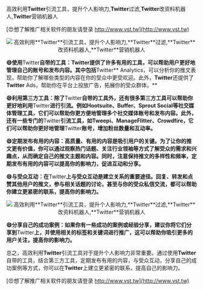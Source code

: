 高效利用**Twitter**引流工具，提升个人影响力,**Twitter**过滤,**Twitter**改资料机器人,**Twitter**营销机器人

[😍想了解推广相关软件的朋友请登录 http://www.vst.tw](http://www.vst.tw)

 <center><img src="https://vst.tw/MP4/tuiguang/png/7.png" alt="高效利用**Twitter**引流工具，提升个人影响力,**Twitter**过滤,**Twitter**改资料机器人,**Twitter**营销机器人"></center>

**😄使用**Twitter**自带的工具：**Twitter**提供了许多有用的工具，可以帮助用户更好地管理自己的账号和发布内容。其中包括**Twitter** Analytics，可以分析你的推文表现，帮助你了解哪些类型的内容在你的受众中更受欢迎。此外，**Twitter**还提供了**Twitter** Ads，帮助你在平台上投放广告，拓展你的受众群体。**

**😄利用第三方工具：除了**Twitter**自带的工具外，还有很多第三方工具可以帮助你更好地利用**Twitter**进行引流。例如Hootsuite、Buffer、Sprout Social等社交媒体管理工具，它们可以帮助你更方便地管理多个社交媒体账号和发布内容。此外，还有一些专门的**Twitter**引流工具，如Tweepi、ManageFlitter、Crowdfire，它们可以帮助你更好地管理**Twitter**账号，增加粉丝数量和互动率。**

**😄定期发布有用的内容：高质量、有用的内容是吸引用户的关键。为了让你的推文更有价值，你可以通过观察热门话题、关注行业领袖等方式了解受众的需求和兴趣点，从而确定自己的推文主题和内容。同时，注意保持推文的多样性和频率，定期发布有用的内容可以提高你的影响力，促进互动和分享。**

**😄与受众互动：在**Twitter**上与受众互动是建立关系的重要途径。回复、转发和点赞其他用户的推文，参与相关话题的讨论，甚至与你的受众私信交流，都可以帮助你建立更紧密的联系，提高你的影响力。**

 <center><img src="https://vst.tw/MP4/tuiguang/png/6.png" alt="高效利用**Twitter**引流工具，提升个人影响力,**Twitter**过滤,**Twitter**改资料机器人,**Twitter**营销机器人"></center>

**😄分享自己的成功案例：如果你有一些成功的案例或经验分享，建议你将它们分享到**Twitter**上，并使用相关的标签和关键词进行推广，这可以帮助你吸引更多的用户关注，提高你的影响力。**

总之，高效利用**Twitter**引流工具对于提升个人影响力非常重要。通过使用**Twitter**自带的工具，结合第三方工具，定期发布有用的内容，与受众互动，分享自己的成功案例等方式，你可以在**Twitter**上建立更紧密的联系，提高自己的影响力。

[😍想了解推广相关软件的朋友请登录 http://www.vst.tw](http://www.vst.tw)



